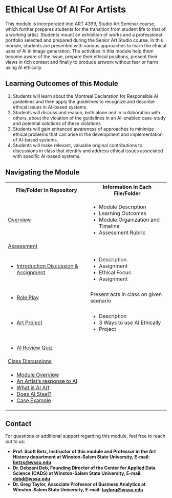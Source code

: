 # Ethical Use Of AI For Artists
This module is incorporated into ART 4399, Studio Art Seminar course, which further prepares students for the transition from student life to that of a working artist. Students mount an exhibition of works and a professional portfolio selected and prepared during the Senior Art Studio course. In this module, students are presented with various approaches to learn the ethical uses of AI in image generation. The activities in this module help them become aware of the issue, prepare their ethical positions, present their views in rich context and finally to produce artwork without fear or harm using AI ethically.

## Learning Outcomes of this Module

1.	Students will learn about the Montreal Declaration for Responsible AI guidelines and then apply the guidelines to recognize and describe ethical issues in AI-based systems. 
2.	Students will discuss and reason, both alone and in collaboration with others, about the violation of the guidelines in an AI-enabled case-study and potential solutions of these violations. 
3.	Students will gain enhanced awareness of approaches to minimize ethical problems that can arise in the development and implementation of AI-based systems. 
4.	Students will make relevant, valuable original contributions to discussions in class that identify and address ethical issues associated with specific AI-based systems. 


## Navigating the Module
<table>
  <tbody>
    <tr>
      <th>File/Folder In Repository</th>
      <th>Information In Each File/Folder</th>
    </tr>
    <tr>
      <td><a href="https://drive.google.com/file/d/1kT8UDGjjl9qUxHzhoN1whlvN_94FQaS6/view?usp=sharing">Overview</a></td>
      <td>
        <ul>
          <li>Module Description</li>
          <li>Learning Outcomes </li>
          <li>Module Organization and Timeline</li>
          <li>Assessment Rubric</li>
        </ul>
      </td>
    </tr>
     <tr>
      <td> <a href="https://drive.google.com/drive/folders/13vkXw85ihtHvxRyxzZwi0qJBl5lNYN3S?usp=sharing">Assessment</a></td>
       <td>
        <ul>
        </ul>
      </td>
    </tr>
    <tr>
      <td>
      <ul>
      <li><a href="https://drive.google.com/file/d/19MA0Xge1rIvwqLmC887QuKaGJfKrd8rM/view?usp=sharing">Introduction Discussion & Assignment</a></li>
      <td>
        <ul>
          <li>Description</li>
          <li>Assignment</li>
          <li>Ethical Focus</li>
          <li>Assignment</li>
        </ul>
      </td>
        </td>
        </tr>
    <tr>
    <td>
      <ul>
      <li> <a href=https://drive.google.com/file/d/1iGsABDNmGKkwHvEjvukabnAl4oIRM-Hh/view?usp=sharing">Role Play</a></li>
        <td>Present acts in class on given scenario</td>
    </tr>
    <tr>
    <td>
      <ul>
      <li><a href="https://drive.google.com/file/d/1gUiv8ufyIrYb3V9u98_kwm6eDVP5qmS3/view?usp=sharing">Art Project</a></li>
      <td>
        <ul>
          <li>Description</li>
          <li>3 Ways to use AI Ethically</li>
          <li>Project</li>
        </ul>
      </td>
    </td>
    </tr>
    <td>
    <ul>
      <li><a href="https://drive.google.com/file/d/1mOLcHnJZsuhlx0pnllSP0EW_Vj6ASEBX/view?usp=sharing">AI Review Quiz</a></li>
      <td>
        <ul>
        </ul>
      </ul>
      </td>
    </tr>
     <tr>
      <td> <a href="https://drive.google.com/drive/folders/1z3Y0PyMwnPPTRw3ORNqCz96E6W3kEwbj?usp=sharing">Class Discussions</a></td>
        <td>
        <ul>
        </ul>
      </td>
    </tr>
    <tr>
      <td>
        <ul>
          <li><a href="https://drive.google.com/file/d/1YyKj-9_mm2ulrkLleXGc12o_6LpjiEe4/view?usp=sharing">Module Overview</a></li>
          <li><a href="https://drive.google.com/file/d/1jYi4AUTFgiDfk-ApHIxTHaPtvzy2Ok4_/view?usp=sharing">An Artist’s response to AI</a></li>
          <li><a href="https://drive.google.com/file/d/1kBlNvH-xg3Buicdqo8vxJ6Z8zf1ZYgSK/view?usp=sharing">What is AI Art</a></li>
          <li><a href="https://drive.google.com/file/d/1-ebj8WWlqNR5zQdnGiwXH3Yx-xaoEUON/view?usp=sharing">Does AI Steal?</a></li>
          <li><a href="https://drive.google.com/file/d/1jeGhf64qn7IwKFIkMVJj8Nrv1SRWJbnA/view?usp=sharing">Case Example</a></li>
        </ul>
      </td>
      <td>
        <ul>
        </ul>
      </td>
    </tr>
  </tbody>
</table>

## Contact
For questions or additional support regarding this module, feel free to reach out to us:
* **Prof. Scott Betz, Instructor of this module and Professor in the Art History department at Winston-Salem State University, E-mail: betzs@wssu.edu**
* **Dr. Debzani Deb, Founding Director of the Center for Applied Data Science (CADS) at Winston-Salem State University,
  E-mail: debd@wssu.edu**
* **Dr. Greg Taylor, Associate Professor of Business Analytics at Winston-Salem State University, E-mail: taylorg@wssu.edu**
